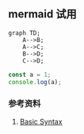 ## mermaid 试用

```mermaid
graph TD;
    A-->B;
    A-->C;
    B-->D;
    C-->D;
```

```js
const a = 1;
console.log(a);
```

### 参考资料

1. [Basic Syntax](https://mermaid-js.github.io/mermaid/#/flowchart)
